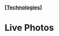 ### [[Technologies](./human-interface-guidelines-markdown/technologies.md)]  
  
# **Live Photos**  


